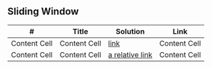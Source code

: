 


## Sliding Window 

| #  | Title  | Solution  | Link  |
| ------------- | ------------- | ------------- | ------------- |
| Content Cell  | Content Cell  | [link](../solutions/53.cs)  | Content Cell  |
| Content Cell  | Content Cell  | [a relative link](other_file.md)  | Content Cell  |


